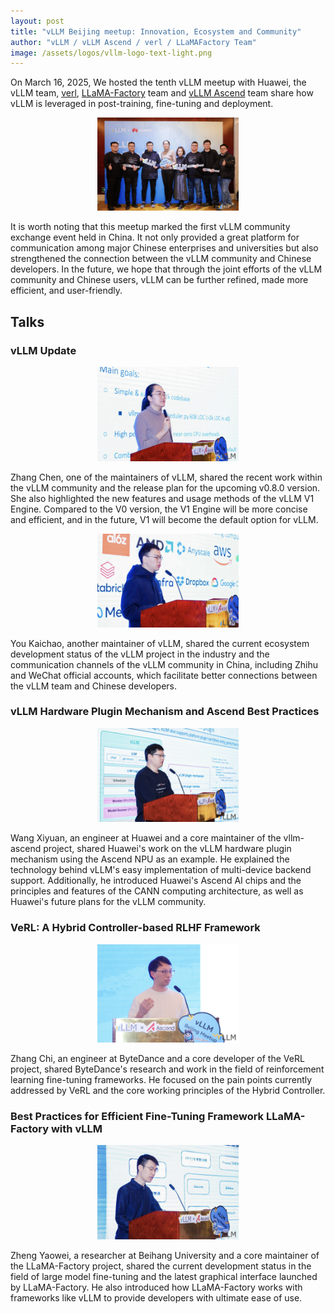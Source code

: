 ```yaml
---
layout: post
title: "vLLM Beijing meetup: Innovation, Ecosystem and Community"
author: "vLLM / vLLM Ascend / verl / LLaMAFactory Team"
image: /assets/logos/vllm-logo-text-light.png
---
```


On March 16, 2025, We hosted the tenth vLLM meetup with Huawei, the vLLM team, [verl](https://github.com/volcengine/verl), [LLaMA-Factory](https://github.com/hiyouga/LLaMA-Factory) team and [vLLM Ascend](https://github.com/vllm-project/vllm-ascend) team share how vLLM is leveraged in post-training, fine-tuning and deployment.

<p align="center">
    <picture>
    <img src="/assets/figures/vllm-2025-beijing-meetup/0.png" width="45%">
    </picture>
</p>

It is worth noting that this meetup marked the first vLLM community exchange event held in China. It not only provided a great platform for communication among major Chinese enterprises and universities but also strengthened the connection between the vLLM community and Chinese developers. In the future, we hope that through the joint efforts of the vLLM community and Chinese users, vLLM can be further refined, made more efficient, and user-friendly.

## Talks

### vLLM Update

<p align="center">
    <picture>
    <img src="/assets/figures/vllm-2025-beijing-meetup/1.png" width="45%">
    </picture>
</p>

Zhang Chen, one of the maintainers of vLLM, shared the recent work within the vLLM community and the release plan for the upcoming v0.8.0 version. She also highlighted the new features and usage methods of the vLLM V1 Engine. Compared to the V0 version, the V1 Engine will be more concise and efficient, and in the future, V1 will become the default option for vLLM.

<p align="center">
    <picture>
    <img src="/assets/figures/vllm-2025-beijing-meetup/2.png" width="45%">
    </picture>
</p>

You Kaichao, another maintainer of vLLM, shared the current ecosystem development status of the vLLM project in the industry and the communication channels of the vLLM community in China, including Zhihu and WeChat official accounts, which facilitate better connections between the vLLM team and Chinese developers.

### vLLM Hardware Plugin Mechanism and Ascend Best Practices

<p align="center">
    <picture>
    <img src="/assets/figures/vllm-2025-beijing-meetup/3.png" width="45%">
    </picture>
</p>

Wang Xiyuan, an engineer at Huawei and a core maintainer of the vllm-ascend project, shared Huawei's work on the vLLM hardware plugin mechanism using the Ascend NPU as an example. He explained the technology behind vLLM's easy implementation of multi-device backend support. Additionally, he introduced Huawei's Ascend AI chips and the principles and features of the CANN computing architecture, as well as Huawei's future plans for the vLLM community.

### VeRL: A Hybrid Controller-based RLHF Framework

<p align="center">
    <picture>
    <img src="/assets/figures/vllm-2025-beijing-meetup/4.png" width="45%">
    </picture>
</p>

Zhang Chi, an engineer at ByteDance and a core developer of the VeRL project, shared ByteDance's research and work in the field of reinforcement learning fine-tuning frameworks. He focused on the pain points currently addressed by VeRL and the core working principles of the Hybrid Controller.

### Best Practices for Efficient Fine-Tuning Framework LLaMA-Factory with vLLM

<p align="center">
    <picture>
    <img src="/assets/figures/vllm-2025-beijing-meetup/5.png" width="45%">
    </picture>
</p>

Zheng Yaowei, a researcher at Beihang University and a core maintainer of the LLaMA-Factory project, shared the current development status in the field of large model fine-tuning and the latest graphical interface launched by LLaMA-Factory. He also introduced how LLaMA-Factory works with frameworks like vLLM to provide developers with ultimate ease of use.
